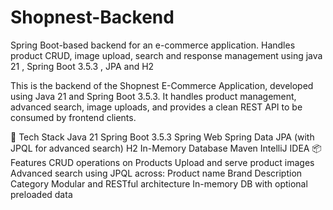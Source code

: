 # Shopnest-Backend
Spring Boot-based backend for an e-commerce application. Handles product CRUD, image upload, search and response management using java 21 , Spring Boot 3.5.3 , JPA and H2  

This is the backend of the Shopnest E-Commerce Application, developed using Java 21 and Spring Boot 3.5.3. It handles product management, advanced search, image uploads, and provides a clean REST API to be consumed by frontend clients.

🧰 Tech Stack
Java 21
Spring Boot 3.5.3
Spring Web
Spring Data JPA (with JPQL for advanced search)
H2 In-Memory Database
Maven
IntelliJ IDEA
📦 Features
CRUD operations on Products
Upload and serve product images
Advanced search using JPQL across:
Product name
Brand
Description
Category
Modular and RESTful architecture
In-memory DB with optional preloaded data
